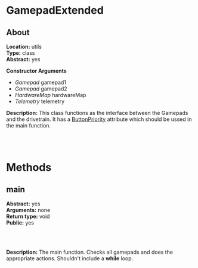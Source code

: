# GamepadExtended

## About

**Location:**                   utils   <br>
**Type:**                       class   <br>
**Abstract:**                   yes


**Constructor Arguments**
  *  _Gamepad_ gamepad1
  *  _Gamepad_ gamepad2
  *  _HardwareMap_ hardwareMap
  *  _Telemetry_ telemetry

**Description:**
This class functions as the interface between the Gamepads and the drivetrain. It has a [ButtonPriority](./ButtonPriority) attribute which should be ussed in the main function.

<br>
<br>

# Methods

## main

**Abstract:**                   yes     <br>
**Arguments:**                  none    <br>
**Return type:**                void    <br>
**Public:**                     yes

<br>
<br>

**Description:**
The main function. Checks all gamepads and does the appropriate actions. Shouldn't include a **while** loop.